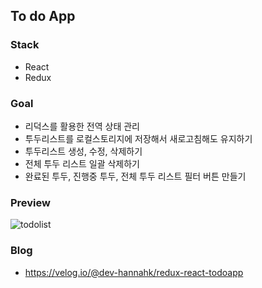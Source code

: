 ## To do App

### Stack

- React
- Redux

### Goal

- 리덕스를 활용한 전역 상태 관리
- 투두리스트를 로컬스토리지에 저장해서 새로고침해도 유지하기
- 투두리스트 생성, 수정, 삭제하기
- 전체 투두 리스트 일괄 삭제하기
- 완료된 투두, 진행중 투두, 전체 투두 리스트 필터 버튼 만들기

### Preview

![todolist](https://user-images.githubusercontent.com/71353655/120746511-55038080-c53a-11eb-97fb-d94556dead4f.gif)

### Blog

- https://velog.io/@dev-hannahk/redux-react-todoapp
